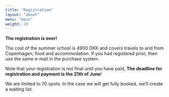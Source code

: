 ```yaml
---
title: "Registration"
layout: "about"
menu: "main"
weight: 20
---
```


**The registration is over!** 

The cost of the summer school is 4900 DKK and covers travels to and from Copenhagen, food and accommodation. If you had registered prior, then use the same e-mail in the purchase system.

Note that your registration is not final until you have paid, **The deadline for registration and payment is the 21th of June**!

We are limited to 70 spots. In the case we will get fully booked, we'll create a waiting list.


